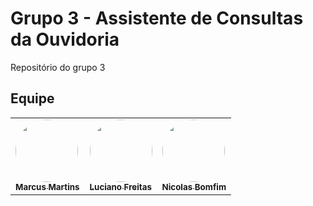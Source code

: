 # Grupo 3 - Assistente de Consultas da Ouvidoria

Repositório do grupo 3

## Equipe

<table>
  <tr>
    <td><a href="https://github.com/marcusmartinss"><img style="border-radius:50%;" src="https://avatars.githubusercontent.com/u/89209017?v=4" width="100px;" alt=""/><br/><sub><b>Marcus Martins</b></sub></a></td>
    <td><a href="https://github.com/luciano-freitas-melo"><img style="border-radius:50%;" src="https://avatars.githubusercontent.com/u/88516249?v=4" width="100px;" alt=""/><br/><sub><b>Luciano Freitas</b></sub></a></td>
    <td><a href="https://github.com/NickGehjk"><img style="border-radius:50%;" src="https://avatars.githubusercontent.com/u/108106812?v=4" width="100px;" alt=""/><br/><sub><b>Nicolas Bomfim</b></sub></a></td>
  </tr>
</table>
